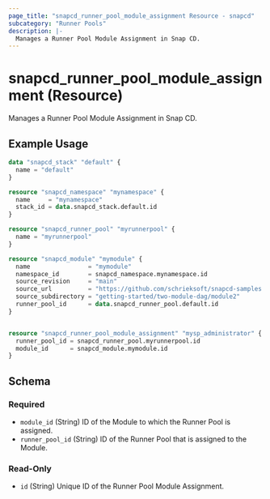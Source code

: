 ```yaml
---
page_title: "snapcd_runner_pool_module_assignment Resource - snapcd"
subcategory: "Runner Pools"
description: |-
  Manages a Runner Pool Module Assignment in Snap CD.
---
```


# snapcd_runner_pool_module_assignment (Resource)

Manages a Runner Pool Module Assignment in Snap CD.


## Example Usage

```terraform
data "snapcd_stack" "default" {
  name = "default"
}

resource "snapcd_namespace" "mynamespace" {
  name     = "mynamespace"
  stack_id = data.snapcd_stack.default.id
}

resource "snapcd_runner_pool" "myrunnerpool" {
  name = "myrunnerpool"
}

resource "snapcd_module" "mymodule" {
  name                = "mymodule"
  namespace_id        = snapcd_namespace.mynamespace.id
  source_revision     = "main"
  source_url          = "https://github.com/schrieksoft/snapcd-samples.git"
  source_subdirectory = "getting-started/two-module-dag/module2"
  runner_pool_id      = data.snapcd_runner_pool.default.id
}


resource "snapcd_runner_pool_module_assignment" "mysp_administrator" {
  runner_pool_id = snapcd_runner_pool.myrunnerpool.id
  module_id      = snapcd_module.mymodule.id
}
```

<!-- schema generated by tfplugindocs -->
## Schema

### Required

- `module_id` (String) ID of the Module to which the Runner Pool is assigned.
- `runner_pool_id` (String) ID of the Runner Pool that is assigned to the Module.

### Read-Only

- `id` (String) Unique ID of the Runner Pool Module Assignment.
